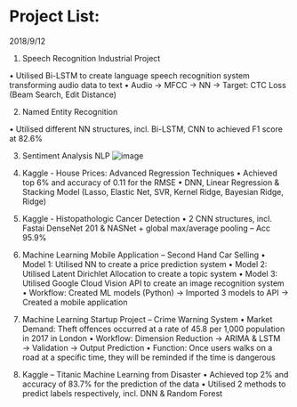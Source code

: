 # Project List:
2018/9/12


1. Speech Recognition Industrial Project 

•	Utilised Bi-LSTM to create language speech recognition system transforming audio data to text
•	Audio → MFCC → NN → Target: CTC Loss (Beam Search, Edit Distance)


2. Named Entity Recognition

•	Utilised different NN structures, incl. Bi-LSTM, CNN to achieved F1 score at 82.6%

3. Sentiment Analysis NLP
![image](https://github.com/ccalvin97/kaggle2/blob/master/NLP_sentiment%20classification/poster.gif)

4. Kaggle - House Prices: Advanced Regression Techniques 
•	Achieved top 6% and accuracy of 0.11 for the RMSE
•	DNN, Linear Regression & Stacking Model (Lasso, Elastic Net, SVR, Kernel Ridge, Bayesian Ridge, Ridge) 

5. Kaggle - Histopathologic Cancer Detection
•	2 CNN structures, incl. Fastai DenseNet 201 & NASNet + global max/average pooling – Acc 95.9%

6. Machine Learning Mobile Application – Second Hand Car Selling
•	Model 1: Utilised NN to create a price prediction system
•	Model 2: Utilised Latent Dirichlet Allocation to create a topic system
•	Model 3: Utilised Google Cloud Vision API to create an image recognition system
•	Workflow: Created ML models (Python) → Imported 3 models to API → Created a mobile application

7. Machine Learning Startup Project – Crime Warning System 
•	Market Demand: Theft offences occurred at a rate of 45.8 per 1,000 population in 2017 in London 
•	Workflow: Dimension Reduction → ARIMA & LSTM → Validation → Output Prediction
•	Function: Once users walks on a road at a specific time, they will be reminded if the time is dangerous

8. Kaggle – Titanic Machine Learning from Disaster 
•	Achieved top 2% and accuracy of 83.7% for the prediction of the data
•	Utilised 2 methods to predict labels respectively, incl. DNN & Random Forest
